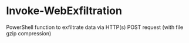 # Invoke-WebExfiltration
PowerShell function to exfiltrate data via HTTP(s) POST request (with file gzip compression)
